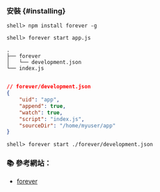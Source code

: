 ### 安裝 {#installing}

```console
shell> npm install forever -g
```

```console
shell> forever start app.js
```

```
.
├── forever
│   └── development.json
└── index.js
```

```json

// forever/development.json
{
    "uid": "app",
    "append": true,
    "watch": true,
    "script": "index.js",
    "sourceDir": "/home/myuser/app"
}
```


```console
shell> forever start ./forever/development.json
```

### :books: 參考網站：
- [forever](https://www.npmjs.com/package/forever)